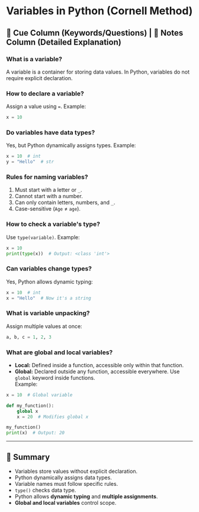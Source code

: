 # Variables in Python (Cornell Method)

## 📌 Cue Column (Keywords/Questions) | 📌 Notes Column (Detailed Explanation)

### What is a variable?

A variable is a container for storing data values. In Python, variables do not require explicit declaration.

### How to declare a variable?

Assign a value using `=`. Example:

```python
x = 10
```

### Do variables have data types?

Yes, but Python dynamically assigns types. Example:

```python
x = 10  # int
y = "Hello"  # str
```

### Rules for naming variables?

1. Must start with a letter or `_`.
2. Cannot start with a number.
3. Can only contain letters, numbers, and `_`.
4. Case-sensitive (`Age` ≠ `age`).

### How to check a variable's type?

Use `type(variable)`. Example:

```python
x = 10
print(type(x))  # Output: <class 'int'>
```

### Can variables change types?

Yes, Python allows dynamic typing:

```python
x = 10  # int
x = "Hello"  # Now it's a string
```

### What is variable unpacking?

Assign multiple values at once:

```python
a, b, c = 1, 2, 3
```

### What are global and local variables?

- **Local:** Defined inside a function, accessible only within that function.
- **Global:** Declared outside any function, accessible everywhere. Use `global` keyword inside functions.  
  Example:

```python
x = 10  # Global variable

def my_function():
    global x
    x = 20  # Modifies global x

my_function()
print(x)  # Output: 20
```

---

## 📌 Summary

- Variables store values without explicit declaration.
- Python dynamically assigns data types.
- Variable names must follow specific rules.
- `type()` checks data type.
- Python allows **dynamic typing** and **multiple assignments**.
- **Global and local variables** control scope.
